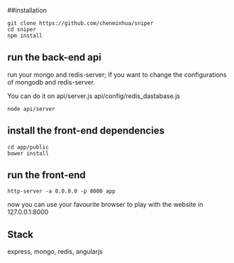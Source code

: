 ##installation

```
git clone https://github.com/chenminhua/sniper
cd sniper
npm install
```

## run the back-end api
run your mongo and redis-server; If you want to change the configurations of mongodb and redis-server.
 
You can do it on api/server.js api/config/redis_dastabase.js

```
node api/server
```

## install the front-end dependencies
```
cd app/public
bower install
```

## run the front-end
```
http-server -a 0.0.0.0 -p 8000 app
```
now you can use your favourite browser to play with the website in 127.0.0.1:8000

## Stack
express, mongo, redis, angularjs
